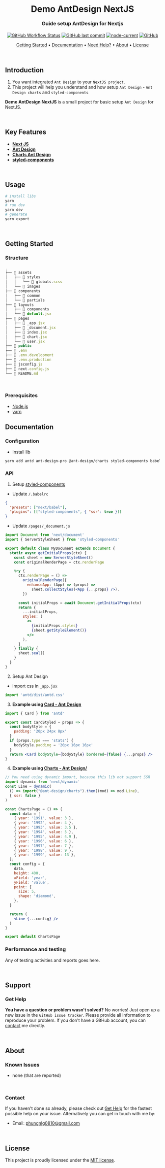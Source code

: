 # <h1 align="center" style="font-weight: bold; margin-top: 20px; margin-bottom: 20px;">Demo AntDesign NextJS</h1>
  
<h3 align="center" style="font-weight: bold; margin-top: 20px; margin-bottom: 20px;">Guide setup AntDesign for Nextjs</h3>
  
<p align="center">
  <a href="https://github.com/phungnlg/demo-nextjs-ant-design"><img alt="GitHub Workflow Status" src="https://img.shields.io/github/workflow/status/phungnlg/demo-nextjs-ant-design/build"></a>
  <a href="#last-commit"><img alt="GitHub last commit" src="https://img.shields.io/github/last-commit/phungnlg/demo-nextjs-ant-design"></a>
  <a href="#node-current"><img alt="node-current" src="https://img.shields.io/node/v/next"></a>
  <a href="#license"><img alt="GitHub" src="https://img.shields.io/github/license/phungnlg/demo-nextjs-ant-design"></a>
</p>
  
<p align="center">
  <a href="#getting-started">Getting Started</a> •
  <a href="#documentation">Documentation</a> •
  <a href="#support">Need Help?</a> •
  <a href="#about">About</a> •
  <a href="#license">License</a>
</p>
  
<br/>

## Introduction

1. You want integrated `Ant Design` to your `NextJS project`.
2. This project will help you understand and how setup `Ant Design` - `Ant Design charts` and `styled-components`
  
**Demo AntDesign NextJS** is a small project for basic setup `Ant Design` for NextJS.

<br/>
  
## Key Features

- **[Next JS](https://nextjs.org/docs/getting-started)**
- **[Ant Design](https://ant.design/)**
- **[Charts Ant Design](https://charts.ant.design/)**
- **[styled-components](https://github.com/styled-components/styled-components)**

<br/>
  
## Usage

```sh
# install libs
yarn
# run dev
yarn dev
# generate
yarn export
```

<br/>
  
## Getting Started

### **Structure**

```js
.
├── 📁 assets
│   ├── 📁 styles
│   │   └── 📝 globals.scss
│   └── 📁 images
├── 📁 components
│   ├── 📁 common
│   └── 📁 partials
├── 📁 layouts
│   ├── 📁 components
│   └── 📝 default.jsx
├── 📁 pages
│   ├── 📝 _app.jsx
│   ├── 📝 _document.jsx
│   ├── 📝 index.jsx
│   ├── 📝 chart.jsx
│   └── 📝 user.jsx
├── 📁 public
├── 📝 .env
├── 📝 .env.development
├── 📝 .env.production
├── 📝 jsconfig.js
├── 📝 next.config.js
└── 📝 README.md
```

<br/>

### **Prerequisites**

- [Node.js](https://nodejs.org/en)
- [yarn](https://yarnpkg.com/getting-started/install)
  
## Documentation

### **Configuration**

- Install lib

```bash
yarn add antd ant-design-pro @ant-design/charts styled-components babel-plugin-styled-components
```

### **API**

1. Setup [styled-components](https://github.com/styled-components/styled-components)

- Update `/.babelrc`

```json
{
  "presets": ["next/babel"],
  "plugins": [["styled-components", { "ssr": true }]]
}
```

- Update `/pages/_document.js`

```jsx
import Document from 'next/document'
import { ServerStyleSheet } from 'styled-components'

export default class MyDocument extends Document {
  static async getInitialProps(ctx) {
    const sheet = new ServerStyleSheet()
    const originalRenderPage = ctx.renderPage

    try {
      ctx.renderPage = () =>
        originalRenderPage({
          enhanceApp: (App) => (props) =>
            sheet.collectStyles(<App {...props} />),
        })

      const initialProps = await Document.getInitialProps(ctx)
      return {
        ...initialProps,
        styles: (
          <>
            {initialProps.styles}
            {sheet.getStyleElement()}
          </>
        ),
      }
    } finally {
      sheet.seal()
    }
  }
}
```

2. Setup Ant Design

- import css in `_app.jsx`

```jsx
import 'antd/dist/antd.css'
```

3. **Example using [Card - Ant Design](https://ant.design/components/card/)**

```jsx
import { Card } from 'antd'

export const CardStyled = props => {
  const bodyStyle = {
    padding: '20px 24px 8px'
  }
  if (props.type === 'stats') {
    bodyStyle.padding = '20px 16px 16px'
  }
  return <Card bodyStyle={bodyStyle} bordered={false} {...props} />
}
```

4. **Example using [Charts - Ant Design/](https://charts.ant.design/)**

```jsx
// You need using dynamic import, because this lib not support SSR
import dynamic from 'next/dynamic'
const Line = dynamic(
  () => import("@ant-design/charts").then((mod) => mod.Line),
  { ssr: false }
)

const ChartsPage = () => {
  const data = [
    { year: '1991', value: 3 },
    { year: '1992', value: 4 },
    { year: '1993', value: 3.5 },
    { year: '1994', value: 5 },
    { year: '1995', value: 4.9 },
    { year: '1996', value: 6 },
    { year: '1997', value: 7 },
    { year: '1998', value: 9 },
    { year: '1999', value: 13 },
  ];
  const config = {
    data,
    height: 400,
    xField: 'year',
    yField: 'value',
    point: {
      size: 5,
      shape: 'diamond',
    },
  }

  return (
    <Line {...config} />
  )
}

export default ChartsPage
```

### **Performance and testing**

Any of testing activities and reports goes here.

<br/>

## Support
  
### **Get Help**
  
**You have a question or problem wasn't solved?** No worries! Just open up a new issue in the `GitHub issue tracker`. Please provide all information to reproduce your problem. If you don't have a GitHub account, you can [contact](#contact) me directly.
  
<br/>
  
## About

### **Known Issues**
  
 - none (that are reported)

<br/>
  
### **Contact**
  
If you haven't done so already, please check out [Get Help](#get-help) for the fastest possible help on your issue. Alternatively you can get in touch with me by:

- Email: phungnlg0810@gmail.com
  
<br/>

## License

This project is proudly licensed under the [MIT license][git-license].

<!-- LINKS -->
<!-- in-line references: websites -->
[phungnlg.github.io]:https://phungnlg.github.io
[react-bootstrap]:https://react-bootstrap.github.io/

<!-- in-line references to github -->

[git-profile]:https://github.com/phungnlg
[git-readme]:README.md
[git-license]:LICENSE.md